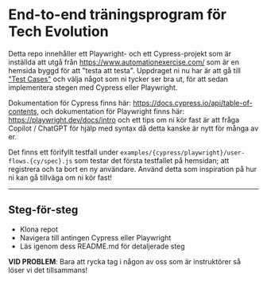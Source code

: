 # End-to-end träningsprogram för Tech Evolution

Detta repo innehåller ett Playwright- och ett Cypress-projekt som är inställda att utgå från https://www.automationexercise.com/ som är en hemsida byggd för att "testa att testa".
Uppdraget ni nu har är att gå till ["Test Cases"](https://www.automationexercise.com/test_cases) och välja något som ni tycker ser bra ut, för att sedan implementera stegen med Cypress eller Playwright.

Dokumentation för Cypress finns här: https://docs.cypress.io/api/table-of-contents, och dokumentation för Playwright finns här: https://playwright.dev/docs/intro och ett tips om ni kör fast är att fråga Copilot / ChatGPT för hjälp med syntax då detta kanske är nytt för många av er.

Det finns ett förifyllt testfall under `examples/{cypress/playwright}/user-flows.{cy/spec}.js` som testar det första testfallet på hemsidan; att registrera och ta bort en ny användare. Använd detta som inspiration på hur ni kan gå tillväga om ni kör fast!

---

## Steg-för-steg

- Klona repot
- Navigera till antingen Cypress eller Playwright
- Läs igenom dess README.md för detaljerade steg

**VID PROBLEM**: Bara att rycka tag i någon av oss som är instruktörer så löser vi det tillsammans!
